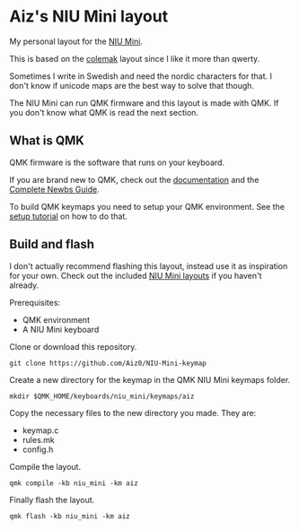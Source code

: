 # Aiz's NIU Mini layout
My personal layout for the [NIU Mini](https://kbdfans.com/products/niu-mini-40-diy-kit).

This is based on the [colemak](https://colemak.com/) layout since I like it more than qwerty.

Sometimes I write in Swedish and need the nordic characters for that. I don't know if unicode maps are the best way to solve that though.

The NIU Mini can run QMK firmware and this layout is made with QMK. If you don't know what QMK is read the next section.

## What is QMK
QMK firmware is the software that runs on your keyboard.

If you are brand new to QMK, check out the [documentation](https://docs.qmk.fm/#/) and the [Complete Newbs Guide](https://docs.qmk.fm/#/newbs).

To build QMK keymaps you need to setup your QMK environment. See the [setup tutorial](https://docs.qmk.fm/#/newbs_getting_started) on how to do that.

## Build and flash
I don't actually recommend flashing this layout, instead use it as inspiration for your own.
Check out the included [NIU Mini layouts](https://github.com/qmk/qmk_firmware/tree/master/keyboards/niu_mini/keymaps) if you haven't already.

Prerequisites:
- QMK environment
- A NIU Mini keyboard

Clone or download this repository.
```
git clone https://github.com/Aiz0/NIU-Mini-keymap
```
Create a new directory for the keymap in the QMK NIU Mini keymaps folder.

```
mkdir $QMK_HOME/keyboards/niu_mini/keymaps/aiz
```

Copy the necessary files to the new directory you made. They are:
- keymap.c
- rules.mk
- config.h

Compile the layout.
```
qmk compile -kb niu_mini -km aiz
```

Finally flash the layout.
```
qmk flash -kb niu_mini -km aiz
```
